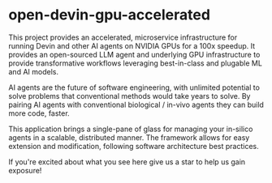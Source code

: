 # open-devin-gpu-accelerated
This project provides an accelerated, microservice infrastructure for running Devin and other AI agents on NVIDIA GPUs for a 100x speedup. It provides an open-sourced LLM agent and underlying GPU infrastructure to provide transformative workflows leveraging best-in-class and plugable ML and AI models. 

AI agents are the future of software engineering, with unlimited potential to solve problems that conventional methods would take years to solve. By pairing AI agents with conventional biological / in-vivo agents they can build more code, faster.

This application brings a single-pane of glass for managing your in-silico agents in a scalable, distributed manner. The framework allows for easy extension and modification, following software architecture best practices.

If you're excited about what you see here give us a star to help us gain exposure!

